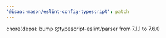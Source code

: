 ```yaml
---
'@isaac-mason/eslint-config-typescript': patch
---
```


chore(deps): bump @typescript-eslint/parser from 7.1.1 to 7.6.0
